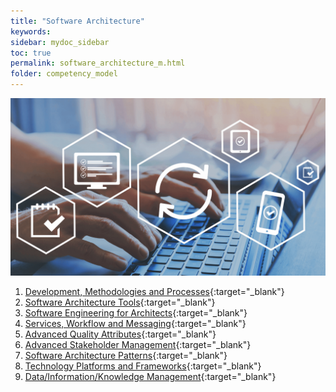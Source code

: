 ```yaml
---
title: "Software Architecture"
keywords: 
sidebar: mydoc_sidebar
toc: true
permalink: software_architecture_m.html
folder: competency_model
---
```


![Software Architecture](media/software_architecture_m_001.png)

1. [Development, Methodologies and Processes](development_mp.md){:target="_blank"}
2. [Software Architecture Tools](software_at.md){:target="_blank"}
3. [Software Engineering for Architects](software_ea.md){:target="_blank"}
4. [Services, Workflow and Messaging](services_wm.md){:target="_blank"}
5. [Advanced Quality Attributes](advanced_qa.md){:target="_blank"}
6. [Advanced Stakeholder Management](advanced_sm.md){:target="_blank"}
7. [Software Architecture Patterns](software_ap.md){:target="_blank"}
8. [Technology Platforms and Frameworks](technology_pf.md){:target="_blank"}
10. [Data/Information/Knowledge Management](data_ikm.md){:target="_blank"}